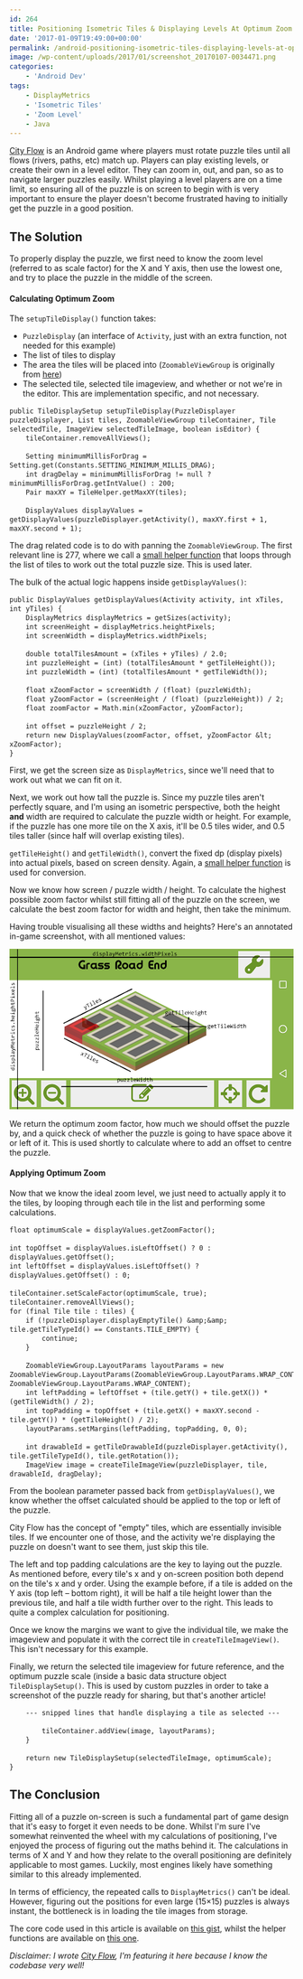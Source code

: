 ```yaml
---
id: 264
title: Positioning Isometric Tiles & Displaying Levels At Optimum Zoom in Android
date: '2017-01-09T19:49:00+00:00'
permalink: /android-positioning-isometric-tiles-displaying-levels-at-optimum-zoom/
image: /wp-content/uploads/2017/01/screenshot_20170107-0034471.png
categories:
    - 'Android Dev'
tags:
    - DisplayMetrics
    - 'Isometric Tiles'
    - 'Zoom Level'
    - Java
---
```


[City Flow](https://play.google.com/store/apps/details?id=uk.co.jakelee.cityflow) is an Android game where players must rotate puzzle tiles until all flows (rivers, paths, etc) match up. Players can play existing levels, or create their own in a level editor. They can zoom in, out, and pan, so as to navigate larger puzzles easily. Whilst playing a level players are on a time limit, so ensuring all of the puzzle is on screen to begin with is very important to ensure the player doesn't become frustrated having to initially get the puzzle in a good position.

## The Solution

To properly display the puzzle, we first need to know the zoom level (referred to as scale factor) for the X and Y axis, then use the lowest one, and try to place the puzzle in the middle of the screen.

#### Calculating Optimum Zoom

The `setupTileDisplay()` function takes:

- `PuzzleDisplay` (an interface of `Activity`, just with an extra function, not needed for this example)
- The list of tiles to display
- The area the tiles will be placed into (`ZoomableViewGroup` is originally from [here](https://stackoverflow.com/questions/12479859/view-with-horizontal-and-vertical-pan-drag-and-pinch-zoom))
- The selected tile, selected tile imageview, and whether or not we're in the editor. This are implementation specific, and not necessary.

```
public TileDisplaySetup setupTileDisplay(PuzzleDisplayer puzzleDisplayer, List tiles, ZoomableViewGroup tileContainer, Tile selectedTile, ImageView selectedTileImage, boolean isEditor) {
    tileContainer.removeAllViews();

    Setting minimumMillisForDrag = Setting.get(Constants.SETTING_MINIMUM_MILLIS_DRAG);
    int dragDelay = minimumMillisForDrag != null ? minimumMillisForDrag.getIntValue() : 200;
    Pair maxXY = TileHelper.getMaxXY(tiles);

    DisplayValues displayValues = getDisplayValues(puzzleDisplayer.getActivity(), maxXY.first + 1, maxXY.second + 1);
```

The drag related code is to do with panning the `ZoomableViewGroup`. The first relevant line is 277, where we call a [small helper function](https://gist.github.com/JakeSteam/cb6cd823a74f2c32723396ef9a8c91ec#file-tilehelper-java) that loops through the list of tiles to work out the total puzzle size. This is used later.

The bulk of the actual logic happens inside `getDisplayValues()`:

```
public DisplayValues getDisplayValues(Activity activity, int xTiles, int yTiles) {
    DisplayMetrics displayMetrics = getSizes(activity);
    int screenHeight = displayMetrics.heightPixels;
    int screenWidth = displayMetrics.widthPixels;

    double totalTilesAmount = (xTiles + yTiles) / 2.0;
    int puzzleHeight = (int) (totalTilesAmount * getTileHeight());
    int puzzleWidth = (int) (totalTilesAmount * getTileWidth());

    float xZoomFactor = screenWidth / (float) (puzzleWidth);
    float yZoomFactor = (screenHeight / (float) (puzzleHeight)) / 2;
    float zoomFactor = Math.min(xZoomFactor, yZoomFactor);

    int offset = puzzleHeight / 2;
    return new DisplayValues(zoomFactor, offset, yZoomFactor &lt; xZoomFactor);
}
```

First, we get the screen size as `DisplayMetrics`, since we'll need that to work out what we can fit on it.

Next, we work out how tall the puzzle is. Since my puzzle tiles aren't perfectly square, and I'm using an isometric perspective, both the height **and** width are required to calculate the puzzle width or height. For example, if the puzzle has one more tile on the X axis, it'll be 0.5 tiles wider, and 0.5 tiles taller (since half will overlap existing tiles).

`getTileHeight()` and `getTileWidth()`, convert the fixed dp (display pixels) into actual pixels, based on screen density. Again, a [small helper function](https://gist.github.com/JakeSteam/cb6cd823a74f2c32723396ef9a8c91ec#file-displayhelper-java) is used for conversion.

Now we know how screen / puzzle width / height. To calculate the highest possible zoom factor whilst still fitting all of the puzzle on the screen, we calculate the best zoom factor for width and height, then take the minimum.

Having trouble visualising all these widths and heights? Here's an annotated in-game screenshot, with all mentioned values:

![screenshot_20170107-003447](/wp-content/uploads/2017/01/screenshot_20170107-0034471.png)

We return the optimum zoom factor, how much we should offset the puzzle by, and a quick check of whether the puzzle is going to have space above it or left of it. This is used shortly to calculate where to add an offset to centre the puzzle.

#### Applying Optimum Zoom

Now that we know the ideal zoom level, we just need to actually apply it to the tiles, by looping through each tile in the list and performing some calculations.

```
float optimumScale = displayValues.getZoomFactor();

int topOffset = displayValues.isLeftOffset() ? 0 : displayValues.getOffset();
int leftOffset = displayValues.isLeftOffset() ? displayValues.getOffset() : 0;

tileContainer.setScaleFactor(optimumScale, true);
tileContainer.removeAllViews();
for (final Tile tile : tiles) {
    if (!puzzleDisplayer.displayEmptyTile() &amp;&amp; tile.getTileTypeId() == Constants.TILE_EMPTY) {
        continue;
    }

    ZoomableViewGroup.LayoutParams layoutParams = new ZoomableViewGroup.LayoutParams(ZoomableViewGroup.LayoutParams.WRAP_CONTENT, ZoomableViewGroup.LayoutParams.WRAP_CONTENT);
    int leftPadding = leftOffset + (tile.getY() + tile.getX()) * (getTileWidth() / 2);
    int topPadding = topOffset + (tile.getX() + maxXY.second - tile.getY()) * (getTileHeight() / 2);
    layoutParams.setMargins(leftPadding, topPadding, 0, 0);

    int drawableId = getTileDrawableId(puzzleDisplayer.getActivity(), tile.getTileTypeId(), tile.getRotation());
    ImageView image = createTileImageView(puzzleDisplayer, tile, drawableId, dragDelay);
```

From the boolean parameter passed back from `getDisplayValues()`, we know whether the offset calculated should be applied to the top or left of the puzzle.

City Flow has the concept of "empty" tiles, which are essentially invisible tiles. If we encounter one of those, and the activity we're displaying the puzzle on doesn't want to see them, just skip this tile.

The left and top padding calculations are the key to laying out the puzzle. As mentioned before, every tile's x and y on-screen position both depend on the tile's x and y order. Using the example before, if a tile is added on the Y axis (top left – bottom right), it will be half a tile height lower than the previous tile, and half a tile width further over to the right. This leads to quite a complex calculation for positioning.

Once we know the margins we want to give the individual tile, we make the imageview and populate it with the correct tile in `createTileImageView()`. This isn't necessary for this example.

Finally, we return the selected tile imageview for future reference, and the optimum puzzle scale (inside a basic data structure object `TileDisplaySetup()`. This is used by custom puzzles in order to take a screenshot of the puzzle ready for sharing, but that's another article!

```
    --- snipped lines that handle displaying a tile as selected ---

        tileContainer.addView(image, layoutParams);
    }

    return new TileDisplaySetup(selectedTileImage, optimumScale);
}
```

## The Conclusion

Fitting all of a puzzle on-screen is such a fundamental part of game design that it's easy to forget it even needs to be done. Whilst I'm sure I've somewhat reinvented the wheel with my calculations of positioning, I've enjoyed the process of figuring out the maths behind it. The calculations in terms of X and Y and how they relate to the overall positioning are definitely applicable to most games. Luckily, most engines likely have something similar to this already implemented.

In terms of efficiency, the repeated calls to `DisplayMetrics()` can't be ideal. However, figuring out the positions for even large (15×15) puzzles is always instant, the bottleneck is in loading the tile images from storage.

The core code used in this article is available on [this gist](https://gist.github.com/JakeSteam/41e368bf5ffe27bc690713ee074c64ab), whilst the helper functions are available on [this one](https://gist.github.com/JakeSteam/cb6cd823a74f2c32723396ef9a8c91ec).

*Disclaimer: I wrote [City Flow](https://play.google.com/store/apps/details?id=uk.co.jakelee.cityflow), I'm featuring it here because I know the codebase very well!*